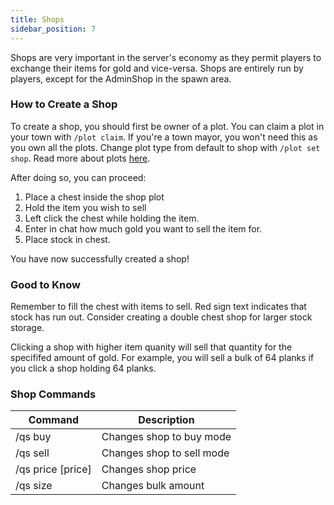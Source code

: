 ```yaml
---
title: Shops
sidebar_position: 7
---
```


Shops are very important in the server's economy as they permit players to exchange their items for gold and vice-versa. Shops are entirely run by players, except for the AdminShop in the spawn area.

### How to Create a Shop

To create a shop, you should first be owner of a plot. You can claim a plot in your town with `/plot claim`. If you're a town mayor, you won't need this as you own all the plots. Change plot type from default to shop with `/plot set shop`. Read more about plots [here](/docs/towns#plots).

After doing so, you can proceed:

1. Place a chest inside the shop plot
2. Hold the item you wish to sell
3. Left click the chest while holding the item.
4. Enter in chat how much gold you want to sell the item for.
5. Place stock in chest.

You have now successfully created a shop!

### Good to Know

Remember to fill the chest with items to sell. Red sign text indicates that stock has run out. Consider creating a double chest shop for larger stock storage.

Clicking a shop with higher item quanity will sell that quantity for the specififed amount of gold. For example, you will sell a bulk of 64 planks if you click a shop holding 64 planks.

### Shop Commands

| **Command**       | **Description**           |
|-------------------|---------------------------|
| /qs buy           | Changes shop to buy mode  |
| /qs sell          | Changes shop to sell mode |
| /qs price [price] | Changes shop price        |
| /qs size          | Changes bulk amount       |